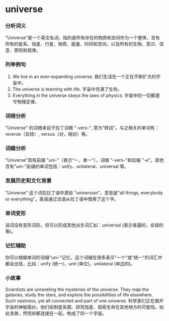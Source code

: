 # universe

### 分析词义

  

"Universe"是一个英文名词，指的是所有存在的物质和空间作为一个整体，含有所有的星系、恒星、行星、物质、能量、时间和空间，以及所有的生物、意识、信息、原则和规律。

  

### 列举例句

  

1.  We live in an ever-expanding universe. 我们生活在一个正在不断扩大的宇宙中。
2.  The universe is teeming with life. 宇宙中充满了生命。
3.  Everything in the universe obeys the laws of physics. 宇宙中的一切都遵守物理定律。

  

### 词根分析

  

"Universe" 的词根来自于拉丁词根 "-vers-", 意为"转动"。与之相关的单词有：reverse（反转）, versus（对，相对）等。

  

### 词缀分析

  

"Universe"具有前缀 "uni-"（表示“一，单一”），词根 "-vers-"和后缀 "-e"。其他含有"uni-"前缀的单词包括：unify、unilateral、universal 等。

  

### 发展历史和文化背景

  

"Universe" 这个词在拉丁语中源自 "universum"，意思是"all things, everybody or everything"。英语通过法语从拉丁语中借用了这个字。

  

### 单词变形

  

该词没有变形词形。但可以形成其他派生词汇如：universal (表示普遍的，全球的等)。

  

### 记忆辅助

  

你可以根据单词的词缀"uni-"记忆，这个词缀在很多表示"一个"或"统一"的词汇中都会出现，比如：unify (统一)，unit (单位)，unilateral (单边的)。

  

### 小故事

  

Scientists are unraveling the mysteries of the universe. They map the galaxies, study the stars, and explore the possibilities of life elsewhere. Such vastness, yet all connected and part of one universe. 科学家们正在揭开宇宙的神秘面纱。他们绘制星系图、研究恒星、探索生命在其他地方的可能性。如此浩渺，然而却都连接在一起，构成了同一个宇宙。

